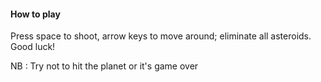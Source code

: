 #### How to play ####
Press space to shoot, arrow keys to move around; eliminate all asteroids. Good luck!

NB : Try not to hit the planet or it's game over